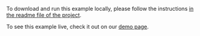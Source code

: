 To download and run this example locally, please follow the instructions [in the readme file of the project](https://github.com/acidb/mobiscroll-demos-react-ts?tab=readme-ov-file#mobiscroll-react-ts-demos).

To see this example live, check it out on our [demo page](https://demo.mobiscroll.com/react-ts/scheduler/switching-calendar-scheduler-agenda#).
